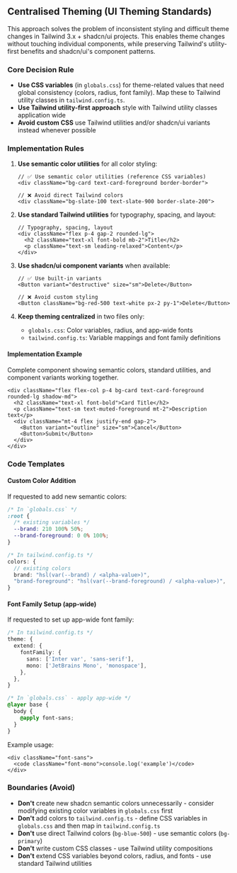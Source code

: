## Centralised Theming (UI Theming Standards)

This approach solves the problem of inconsistent styling and difficult theme changes in Tailwind 3.x + shadcn/ui projects. This enables theme changes without touching individual components, while preserving Tailwind's utility-first benefits and shadcn/ui's component patterns.

### Core Decision Rule

- **Use CSS variables** (in `globals.css`) for theme-related values that need global consistency (colors, radius, font family). Map these to Tailwind utility classes in `tailwind.config.ts`.
- **Use Tailwind utility-first approach** style with Tailwind utility classes application wide
- **Avoid custom CSS** use Tailwind utilities and/or shadcn/ui variants instead whenever possible

### Implementation Rules

1. **Use semantic color utilities** for all color styling:
   ```tsx
   // ✅ Use semantic color utilities (reference CSS variables)
   <div className="bg-card text-card-foreground border-border">
   
   // ❌ Avoid direct Tailwind colors
   <div className="bg-slate-100 text-slate-900 border-slate-200">
   ```

2. **Use standard Tailwind utilities** for typography, spacing, and layout:
   ```tsx
   // Typography, spacing, layout
   <div className="flex p-4 gap-2 rounded-lg">
     <h2 className="text-xl font-bold mb-2">Title</h2>
     <p className="text-sm leading-relaxed">Content</p>
   </div>
   ```

3. **Use shadcn/ui component variants** when available:
   ```tsx
   // ✅ Use built-in variants
   <Button variant="destructive" size="sm">Delete</Button>
   
   // ❌ Avoid custom styling
   <Button className="bg-red-500 text-white px-2 py-1">Delete</Button>
   ```

4. **Keep theming centralized** in two files only:
   - `globals.css`: Color variables, radius, and app-wide fonts
   - `tailwind.config.ts`: Variable mappings and font family definitions

#### Implementation Example

Complete component showing semantic colors, standard utilities, and component variants working together.

```tsx
<div className="flex flex-col p-4 bg-card text-card-foreground rounded-lg shadow-md">
  <h2 className="text-xl font-bold">Card Title</h2>
  <p className="text-sm text-muted-foreground mt-2">Description text</p>
  <div className="mt-4 flex justify-end gap-2">
    <Button variant="outline" size="sm">Cancel</Button>
    <Button>Submit</Button>
  </div>
</div>
```

### Code Templates

#### Custom Color Addition

If requested to add new semantic colors:

```css
/* In `globals.css` */
:root {
  /* existing variables */
  --brand: 210 100% 50%;
  --brand-foreground: 0 0% 100%;
}
```

```typescript
/* In tailwind.config.ts */
colors: {
  // existing colors
  brand: "hsl(var(--brand) / <alpha-value>)",
  "brand-foreground": "hsl(var(--brand-foreground) / <alpha-value>)",
}
```

#### Font Family Setup (app-wide)

If requested to set up app-wide font family:

```typescript
/* In tailwind.config.ts */
theme: {
  extend: {
    fontFamily: {
      sans: ['Inter var', 'sans-serif'],
      mono: ['JetBrains Mono', 'monospace'],
    },
  },
}
```

```css
/* In `globals.css` - apply app-wide */
@layer base {
  body {
    @apply font-sans;
  }
}
```

Example usage:

```tsx
<div className="font-sans">
  <code className="font-mono">console.log('example')</code>
</div>
```

### Boundaries (Avoid)

- **Don't** create new shadcn semantic colors unnecessarily - consider modifying existing color variables in `globals.css` first
- **Don't** add colors to `tailwind.config.ts` - define CSS variables in `globals.css` and then map in `tailwind.config.ts`
- **Don't** use direct Tailwind colors (`bg-blue-500`) - use semantic colors (`bg-primary`)
- **Don't** write custom CSS classes - use Tailwind utility compositions
- **Don't** extend CSS variables beyond colors, radius, and fonts - use standard Tailwind utilities
